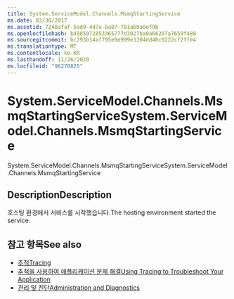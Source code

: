 ```yaml
---
title: System.ServiceModel.Channels.MsmqStartingService
ms.date: 03/30/2017
ms.assetid: 7248afaf-5ad9-4d7a-ba07-781a60a0ef9b
ms.openlocfilehash: b4985972853365777d3027ba0a66207a7659f488
ms.sourcegitcommit: bc293b14af795e0e999e3304dd40c0222cf2ffe4
ms.translationtype: MT
ms.contentlocale: ko-KR
ms.lasthandoff: 11/26/2020
ms.locfileid: "96270825"
---
```

# <a name="systemservicemodelchannelsmsmqstartingservice"></a><span data-ttu-id="84390-102">System.ServiceModel.Channels.MsmqStartingService</span><span class="sxs-lookup"><span data-stu-id="84390-102">System.ServiceModel.Channels.MsmqStartingService</span></span>

<span data-ttu-id="84390-103">System.ServiceModel.Channels.MsmqStartingService</span><span class="sxs-lookup"><span data-stu-id="84390-103">System.ServiceModel.Channels.MsmqStartingService</span></span>  
  
## <a name="description"></a><span data-ttu-id="84390-104">Description</span><span class="sxs-lookup"><span data-stu-id="84390-104">Description</span></span>  

 <span data-ttu-id="84390-105">호스팅 환경에서 서비스를 시작했습니다.</span><span class="sxs-lookup"><span data-stu-id="84390-105">The hosting environment started the service.</span></span>  
  
## <a name="see-also"></a><span data-ttu-id="84390-106">참고 항목</span><span class="sxs-lookup"><span data-stu-id="84390-106">See also</span></span>

- [<span data-ttu-id="84390-107">추적</span><span class="sxs-lookup"><span data-stu-id="84390-107">Tracing</span></span>](index.md)
- [<span data-ttu-id="84390-108">추적을 사용하여 애플리케이션 문제 해결</span><span class="sxs-lookup"><span data-stu-id="84390-108">Using Tracing to Troubleshoot Your Application</span></span>](using-tracing-to-troubleshoot-your-application.md)
- [<span data-ttu-id="84390-109">관리 및 진단</span><span class="sxs-lookup"><span data-stu-id="84390-109">Administration and Diagnostics</span></span>](../index.md)
